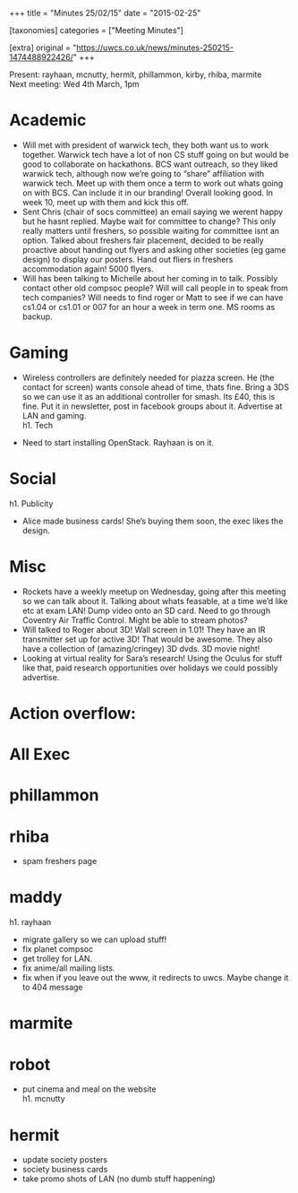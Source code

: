 +++
title = "Minutes 25/02/15"
date = "2015-02-25"

[taxonomies]
categories = ["Meeting Minutes"]

[extra]
original = "https://uwcs.co.uk/news/minutes-250215-1474488922426/"
+++

Present: rayhaan, mcnutty, hermit, phillammon, kirby, rhiba, marmite  
Next meeting: Wed 4th March, 1pm

# Academic

  - Will met with president of warwick tech, they both want us to work together. Warwick tech have a lot of non CS stuff going on but would be good to collaborate on hackathons. BCS want outreach, so they liked warwick tech, although now we’re going to “share” affiliation with warwick tech. Meet up with them once a term to work out whats going on with BCS. Can include it in our branding\! Overall looking good. In week 10, meet up with them and kick this off.
  - Sent Chris (chair of socs committee) an email saying we werent happy but he hasnt replied. Maybe wait for committee to change? This only really matters until freshers, so possible waiting for committee isnt an option. Talked about freshers fair placement, decided to be really proactive about handing out flyers and asking other societies (eg game design) to display our posters. Hand out fliers in freshers accommodation again\! 5000 flyers.
  - Will has been talking to Michelle about her coming in to talk. Possibly contact other old compsoc people? Will will call people in to speak from tech companies? Will needs to find roger or Matt to see if we can have cs1.04 or cs1.01 or 007 for an hour a week in term one. MS rooms as backup.

# Gaming

  - Wireless controllers are definitely needed for piazza screen. He (the contact for screen) wants console ahead of time, thats fine. Bring a 3DS so we can use it as an additional controller for smash. Its £40, this is fine. Put it in newsletter, post in facebook groups about it. Advertise at LAN and gaming.  
    h1. Tech

<!-- end list -->

  - Need to start installing OpenStack. Rayhaan is on it.

# Social  
h1. Publicity

  - Alice made business cards\! She’s buying them soon, the exec likes the design.

# Misc

  - Rockets have a weekly meetup on Wednesday, going after this meeting so we can talk about it. Talking about whats feasable, at a time we’d like etc at exam LAN\! Dump video onto an SD card. Need to go through Coventry Air Traffic Control. Might be able to stream photos?
  - Will talked to Roger about 3D\! Wall screen in 1.01\! They have an IR transmitter set up for active 3D\! That would be awesome. They also have a collection of (amazing/cringey) 3D dvds. 3D movie night\!
  - Looking at virtual reality for Sara’s research\! Using the Oculus for stuff like that, paid research opportunities over holidays we could possibly advertise.

# Action overflow:

# All Exec

# phillammon

# rhiba

  - spam freshers page

# maddy  
h1. rayhaan

  - migrate gallery so we can upload stuff\!
  - fix planet compsoc
  - get trolley for LAN.
  - fix anime/all mailing lists.
  - fix when if you leave out the www, it redirects to uwcs. Maybe change it to 404 message

# marmite

# robot

  - put cinema and meal on the website  
    h1. mcnutty

# hermit

  - update society posters
  - society business cards
  - take promo shots of LAN (no dumb stuff happening)
